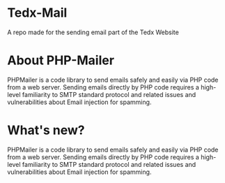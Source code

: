 # Tedx-Mail
A repo made for the sending email part of the Tedx Website

# About PHP-Mailer
PHPMailer is a code library to send emails safely and easily via PHP code from a web server. Sending emails directly by PHP code requires a high-level familiarity to SMTP standard protocol and related issues and vulnerabilities about Email injection for spamming.


# What's new?
PHPMailer is a code library to send emails safely and easily via PHP code from a web server. Sending emails directly by PHP code requires a high-level familiarity to SMTP standard protocol and related issues and vulnerabilities about Email injection for spamming.
